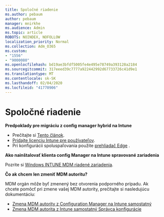 ```yaml
---
title: Spoločné riadenie
ms.author: pebaum
author: pebaum
manager: mnirkhe
ms.audience: Admin
ms.topic: article
ROBOTS: NOINDEX, NOFOLLOW
localization_priority: Normal
ms.collection: Adm_O365
ms.custom:
- "1556"
- "9000080"
ms.openlocfilehash: bd19ae3bfdf5005fe4e495e78749a393128a2184
ms.sourcegitcommit: 317eeed39c7777a922442992d67733726c41d9e1
ms.translationtype: MT
ms.contentlocale: sk-SK
ms.lasthandoff: 02/04/2020
ms.locfileid: "41770906"
---
```

# <a name="co-management"></a>Spoločné riadenie

**Predpoklady pre migráciu z config manager hybrid na Intune**

- Prečítajte si [Tento článok](https://docs.microsoft.com/configmgr/mdm/deploy-use/migrate-hybridmdm-to-intunesa).
- [Pridajte licenciu Intune pre používateľov](https://docs.microsoft.com/intune/licenses-assign).
- Pri konfigurácii spoluspaľovania použite [prehliadač Edge](https://www.microsoft.com/windows/microsoft-edge) .

**Ako nainštalovať klienta config Manager na Intune spravované zariadenia**

Pozrite si [Windows INTUNE MDM riadené zariadenia](https://docs.microsoft.com/configmgr/core/clients/deploy/deploy-clients-to-windows-computers#bkmk_mdm).

**Čo ak chcem len zmeniť MDM autoritu?**

MDM orgán môže byť zmenený bez otvorenia podporného prípadu. Ak chcete pomôcť pri zmene vašej MDM autority, prečítajte si nasledujúcu dokumentáciu:

- [Zmena MDM autority z Configuration Manager na Intune samostatný](https://docs.microsoft.com/configmgr/mdm/deploy-use/migrate-change-mdm-authority)
- [Zmena MDM autorita z Intune samostatný Správca konfigurácie](https://docs.microsoft.com/configmgr/mdm/deploy-use/change-mdm-authority)
